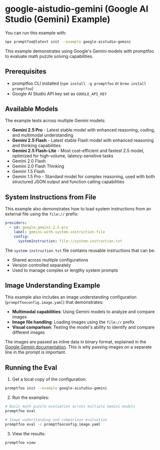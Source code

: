 # google-aistudio-gemini (Google AI Studio (Gemini) Example)

You can run this example with:

```bash
npx promptfoo@latest init --example google-aistudio-gemini
```

This example demonstrates using Google's Gemini models with promptfoo to evaluate math puzzle solving capabilities.

## Prerequisites

- promptfoo CLI installed (`npm install -g promptfoo` or `brew install promptfoo`)
- Google AI Studio API key set as `GOOGLE_API_KEY`

## Available Models

The example tests across multiple Gemini models:

- **Gemini 2.5 Pro** - Latest stable model with enhanced reasoning, coding, and multimodal understanding
- **Gemini 2.5 Flash** - Latest stable Flash model with enhanced reasoning and thinking capabilities
- **Gemini 2.5 Flash-Lite** - Most cost-efficient and fastest 2.5 model, optimized for high-volume, latency-sensitive tasks
- Gemini 2.0 Flash
- Gemini 2.0 Flash Thinking
- Gemini 1.5 Flash
- Gemini 1.5 Pro - Standard model for complex reasoning, used with both structured JSON output and function calling capabilities

## System Instructions from File

This example also demonstrates how to load system instructions from an external file using the `file://` prefix:

```yaml
providers:
  - id: google:gemini-2.5-pro
    label: gemini-with-system-instruction-file
    config:
      systemInstruction: file://system-instruction.txt
```

The `system-instruction.txt` file contains reusable instructions that can be:

- Shared across multiple configurations
- Version controlled separately
- Used to manage complex or lengthy system prompts

## Image Understanding Example

This example also includes an image understanding configuration (`promptfooconfig.image.yaml`) that demonstrates:

- **Multimodal capabilities**: Using Gemini models to analyze and compare images
- **Image file handling**: Loading images using the `file://` prefix
- **Visual comparison**: Testing the model's ability to identify and compare different images

The images are passed as inline data in binary format, explained in the [Google Gemini documentation](https://ai.google.dev/gemini-api/docs/image-understanding). This is why passing images on a separate line in the prompt is important.

## Running the Eval

1. Get a local copy of the configuration:

```sh
promptfoo init --example google-aistudio-gemini
```

2. Run the examples:

```sh
# Basic math puzzle evaluation across multiple Gemini models
promptfoo eval

# Image understanding and comparison evaluation
promptfoo eval -c promptfooconfig.image.yaml
```

3. View the results:

```sh
promptfoo view
```
